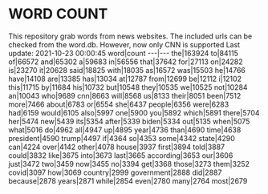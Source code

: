 # WORD COUNT
This repository grab words from news websites. The included urls can be checked from the word.db.
However, now only CNN is supported
Last update: 2021-10-23 00:00:45
word|count
---|---
the|163924
to|84115
of|66572
and|65302
a|59683
in|56556
that|37642
for|27113
on|24282
is|23270
it|20628
said|18825
with|18035
as|16572
was|15503
he|14766
have|14108
are|13385
has|13034
at|12787
from|12699
be|12112
i|12102
this|11715
by|11684
his|10732
but|10548
they|10535
we|10525
not|10284
an|10043
who|9689
cnn|8663
will|8568
us|8133
their|8051
been|7512
more|7466
about|6783
or|6554
she|6437
people|6356
were|6283
had|6159
would|6105
also|5997
one|5900
you|5892
which|5891
there|5704
her|5474
new|5439
its|5354
after|5339
biden|5334
out|5135
when|5075
what|5016
do|4962
all|4947
up|4895
year|4736
than|4690
time|4638
president|4590
trump|4497
if|4364
so|4353
some|4342
state|4290
can|4224
over|4142
other|4078
house|3937
first|3894
told|3887
could|3832
like|3675
into|3673
last|3665
according|3653
our|3606
just|3472
two|3459
now|3455
no|3394
get|3368
those|3273
them|3252
covid|3097
how|3069
country|2999
government|2888
did|2887
because|2878
years|2871
while|2854
even|2780
many|2764
most|2679
